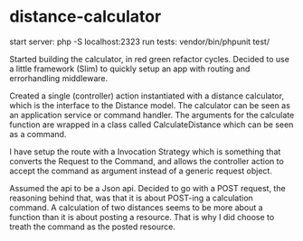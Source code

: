 # distance-calculator

start server: php -S localhost:2323
run tests: vendor/bin/phpunit test/

Started building the calculator, in red green refactor cycles.
Decided to use a little framework (Slim) to quickly setup an app with routing and errorhandling middleware.

Created a single (controller) action instantiated with a distance calculator, which
is the interface to the Distance model. The calculator can be seen as an application service
or command handler. The arguments for the calculate function are wrapped in a class called
CalculateDistance which can be seen as a command.

I have setup the route with a Invocation Strategy which is something that converts
the Request to the Command, and allows the controller action to accept the command as 
argument instead of a generic request object.

Assumed the api to be a Json api.
Decided to go with a POST request, the reasoning behind that, was that
it is about POST-ing a calculation command. A calculation of two distances
seems to be more about a function than it is about posting a resource.
That is why I did choose to treath the command as the posted resource.


